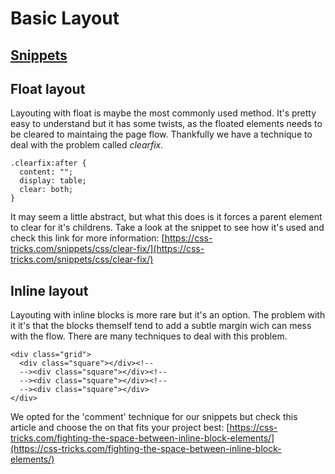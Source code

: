 # Basic Layout

## [Snippets](layout-doc.md)

## Float layout

Layouting with float is maybe the most commonly used method. It's pretty easy to understand but it has some twists, as the floated elements needs to be cleared to maintaing the page flow. Thankfully we have a technique to deal with the problem called *clearfix*.
    
	.clearfix:after {
	  content: "";
	  display: table;
	  clear: both;
	} 

It may seem a little abstract, but what this does is it forces a parent element to clear for it's childrens. Take a look at the snippet to see how it's used and check this link for more information: [https://css-tricks.com/snippets/css/clear-fix/](https://css-tricks.com/snippets/css/clear-fix/)

## Inline layout

Layouting with inline blocks is more rare but it's an option. The problem with it it's that the blocks themself tend to add a subtle margin wich can mess with the flow. There are many techniques to deal with this problem.

	<div class="grid">
	  <div class="square"></div><!--
	  --><div class="square"></div><!--
	  --><div class="square"></div><!--
	  --><div class="square"></div>
	</div>

We opted for the 'comment' technique for our snippets but check this article and choose the on that fits your project best: [https://css-tricks.com/fighting-the-space-between-inline-block-elements/](https://css-tricks.com/fighting-the-space-between-inline-block-elements/)

